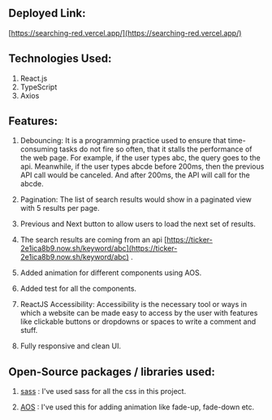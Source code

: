 ## Deployed Link:

[https://searching-red.vercel.app/](https://searching-red.vercel.app/)

## Technologies Used:

1. React.js
2. TypeScript
3. Axios

## Features:

1. Debouncing: It is a programming practice used to ensure that time-consuming tasks do not fire so often, that it stalls the performance of the web page. For example, if the user types abc, the query goes to the api. Meanwhile, if the user types abcde before 200ms, then the previous API call would be canceled. And after 200ms, the API will call for the abcde.

2. Pagination: The list of search results would show in a paginated view with 5 results per page.

3. Previous and Next button to allow users to load the next set of results.

4. The search results are coming from an api [https://ticker-2e1ica8b9.now.sh/keyword/abc](https://ticker-2e1ica8b9.now.sh/keyword/abc) .

5. Added animation for different components using AOS.

6. Added test for all the components.

7. ReactJS Accessibility: Accessibility is the necessary tool or ways in which a website can be made easy to access by the user with features like clickable buttons or dropdowns or spaces to write a comment and stuff. 

8. Fully responsive and clean UI.

## Open-Source packages / libraries used:

1. [sass](https://github.com/sass/sass) : I've used sass for all the css in this project.

2. [AOS](https://github.com/michalsnik/aos) : I've used this for adding animation like fade-up, fade-down etc.